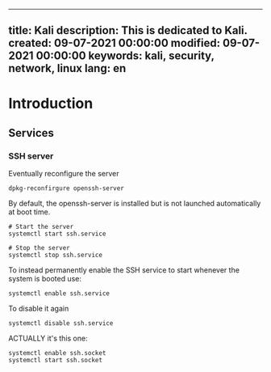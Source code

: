 -----
title: Kali
description: This is dedicated to Kali.
created: 09-07-2021 00:00:00
modified: 09-07-2021 00:00:00
keywords: kali, security, network, linux
lang: en
-----

# Introduction

## Services

### SSH server

Eventually reconfigure the server

    dpkg-reconfirgure openssh-server

By default, the openssh-server is installed but is not launched 
automatically at boot time.

    # Start the server
    systemctl start ssh.service
    
    # Stop the server
    systemctl stop ssh.service

To instead permanently enable the SSH service to start whenever the system is booted use:

    systemctl enable ssh.service

To disable it again

    systemctl disable ssh.service

ACTUALLY it's this one:

    systemctl enable ssh.socket
    systemctl start ssh.socket